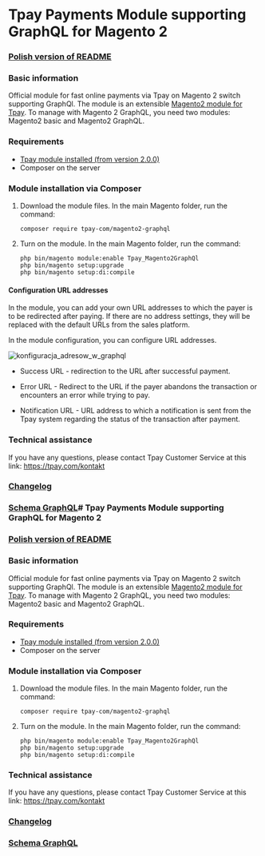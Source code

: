 # Tpay Payments Module supporting GraphQL for Magento 2

### [Polish version of README](https://github.com/tpay-com/tpay-magento2-graphql/blob/master/README_PL.md)

### Basic information

Official module for fast online payments via Tpay on Magento 2 switch supporting GraphQl.
The module is an extensible [Magento2 module for Tpay](https://github.com/tpay-com/tpay-magento2-basic). To manage with
Magento 2 GraphQL, you
need two modules: Magento2 basic and Magento2 GraphQL.

### Requirements

- [Tpay module installed (from version 2.0.0)](https://github.com/tpay-com/tpay-magento2-basic)
- Composer on the server

### Module installation via Composer

1. Download the module files. In the main Magento folder, run the command:

   ```
   composer require tpay-com/magento2-graphql
   ```

2. Turn on the module. In the main Magento folder, run the command:

   ```
   php bin/magento module:enable Tpay_Magento2GraphQl
   php bin/magento setup:upgrade
   php bin/magento setup:di:compile
   ```

#### Configuration URL addresses  
In the module, you can add your own URL addresses to which the payer is to be redirected after paying. If there are no address settings, they will be replaced with the default URLs from the sales platform.

In the module configuration, you can configure URL addresses.

![konfiguracja_adresow_w_graphql](https://github.com/tpay-com/tpay-magento2-graphql/assets/90452844/04782a03-1fc3-4c3e-b926-224924edd727)

- Success URL - redirection to the URL after successful payment.

- Error URL - Redirect to the URL if the payer abandons the transaction or encounters an error while trying to pay.

- Notification URL - URL address to which a notification is sent from the Tpay system regarding the status of the transaction after payment.

### Technical assistance

If you have any questions, please contact Tpay Customer Service at this link: https://tpay.com/kontakt

### [Changelog](https://github.com/tpay-com/tpay-magento2-graphql/releases)

### [Schema GraphQL](https://github.com/tpay-com/tpay-magento2-graphql/blob/master/etc/schema.graphqls)# Tpay Payments Module supporting GraphQL for Magento 2

### [Polish version of README](https://github.com/tpay-com/tpay-magento2-graphql/blob/master/README_PL.md)

### Basic information

Official module for fast online payments via Tpay on Magento 2 switch supporting GraphQl.
The module is an extensible [Magento2 module for Tpay](https://github.com/tpay-com/tpay-magento2-basic). To manage with
Magento 2 GraphQL, you
need two modules: Magento2 basic and Magento2 GraphQL.

### Requirements

- [Tpay module installed (from version 2.0.0)](https://github.com/tpay-com/tpay-magento2-basic)
- Composer on the server

### Module installation via Composer

1. Download the module files. In the main Magento folder, run the command:

   ```
   composer require tpay-com/magento2-graphql
   ```

2. Turn on the module. In the main Magento folder, run the command:

   ```
   php bin/magento module:enable Tpay_Magento2GraphQl
   php bin/magento setup:upgrade
   php bin/magento setup:di:compile
   ```

### Technical assistance

If you have any questions, please contact Tpay Customer Service at this link: https://tpay.com/kontakt

### [Changelog](https://github.com/tpay-com/tpay-magento2-graphql/blob/master/CHANGELOG.MD)

### [Schema GraphQL](https://github.com/tpay-com/tpay-magento2-graphql/blob/master/etc/schema.graphqls)
